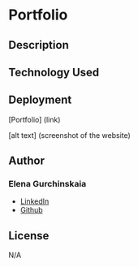 # Portfolio

## Description

## Technology Used

## Deployment

[Portfolio] (link)

[alt text] (screenshot of the website)

## Author

### Elena Gurchinskaia

* [LinkedIn](https://www.linkedin.com/in/elena-gurchinskaia-4969ab104/)
* [Github](https://github.com/elenagurchinskaia/)

## License

N/A